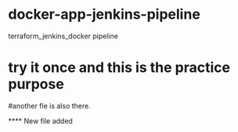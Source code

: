 # docker-app-jenkins-pipeline
terraform_jenkins_docker pipeline

# try it once and this is the practice purpose
#another fle is also there.

**** New file added